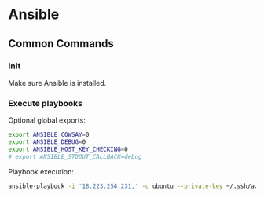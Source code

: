 # Ansible

## Common Commands

### Init

Make sure Ansible is installed.

### Execute playbooks

Optional global exports:

```bash
export ANSIBLE_COWSAY=0
export ANSIBLE_DEBUG=0
export ANSIBLE_HOST_KEY_CHECKING=0
# export ANSIBLE_STDOUT_CALLBACK=debug
```

Playbook execution:

```bash
ansible-playbook -i '18.223.254.231,' -u ubuntu --private-key ~/.ssh/aws-connechub-test-dje2.pem  ./docs/ansible/ror.yml
```